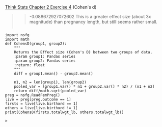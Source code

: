 [Think Stats Chapter 2 Exercise 4](http://greenteapress.com/thinkstats2/html/thinkstats2003.html#toc24) (Cohen's d)

>> -0.088672927072602
> This is a greater effect size (about 3x magnitude) than pregnancy length, but still seems rather small.
> ```
    import nsfg
    import math
    def CohensD(group1, group2):
        """
        Returns the Effect size (Cohen's D) between two groups of data.
        :param group1: Pandas series
        :param group2: Pandas series
        :return: float
        """
        diff = group1.mean() - group2.mean()

        n1, n2 = len(group1), len(group2)
        pooled_var = (group1.var() * n1 + group2.var() * n2) / (n1 + n2)
        return diff/math.sqrt(pooled_var)
    preg = nsfg.ReadFemPreg()
    live = preg[preg.outcome == 1]
    firsts = live[live.birthord == 1]
    others = live[live.birthord != 1]
    print(CohensD(firsts.totalwgt_lb, others.totalwgt_lb))
  ```
>